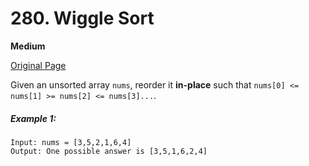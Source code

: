 # 280. Wiggle Sort

**Medium**

[Original Page](https://leetcode.com/problems/wiggle-sort/)

Given an unsorted array `nums`, reorder it __in-place__ such that `nums[0] <= nums[1] >= nums[2] <= nums[3]...`.

##### Example 1:
```
Input: nums = [3,5,2,1,6,4]
Output: One possible answer is [3,5,1,6,2,4]
```
